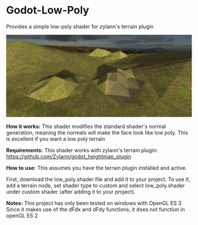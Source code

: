 # Godot-Low-Poly
Provides a simple low-poly shader for zylann's terrain plugin

![Screenshot](screenshot.png)

**How it works:**
This shader modifies the standard shader's normal generation, meaning the normals will make the face look like low poly.
This is excellent if you want a low poly terrain

**Requirements:**
This shader works with zylann's terrain plugin:
https://github.com/Zylann/godot_heightmap_plugin

**How to use:**
This assumes you have the terrain plugin installed and active.

First, download the low_poly.shader file and add it to your project.
To use it, add a terrain node, set shader type to custom and select low_poly.shader under custom shader (after adding it to your project).

**Notes:**
This project has only been tested on windows with OpenGL ES 3
Since it makes use of the dFdx and dFdy functions, it does not function in openGL ES 2
